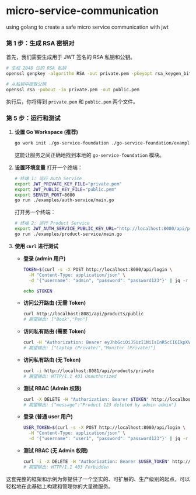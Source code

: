 # micro-service-communication
using golang to create a safe micro service communication with jwt
### 第 1 步：生成 RSA 密钥对

首先，我们需要生成用于 JWT 签名的 RSA 私钥和公钥。

```bash
# 生成 2048 位的 RSA 私钥
openssl genpkey -algorithm RSA -out private.pem -pkeyopt rsa_keygen_bits:2048

# 从私钥中提取公钥
openssl rsa -pubout -in private.pem -out public.pem
```

执行后，你将得到 `private.pem` 和 `public.pem` 两个文件。


### 第 5 步：运行和测试

1.  **设置 Go Workspace (推荐)**
    ```bash
    go work init ./go-service-foundation ./go-service-foundation/examples/auth-service ./go-service-foundation/examples/product-service
    ```
    这能让服务之间正确地找到本地的 `go-service-foundation` 模块。

2.  **设置环境变量**
    打开一个终端：
    ```bash
    # 终端 1: 运行 Auth Service
    export JWT_PRIVATE_KEY_FILE="private.pem"
    export JWT_PUBLIC_KEY_FILE="public.pem"
    export SERVER_PORT=8080
    go run ./examples/auth-service/main.go
    ```
    打开另一个终端：
    ```bash
    # 终端 2: 运行 Product Service
    export JWT_AUTH_SERVICE_PUBLIC_KEY_URL="http://localhost:8080/api/public-key"
    go run ./examples/product-service/main.go
    ```

3.  **使用 `curl` 进行测试**

    * **登录 (admin 用户)**
        ```bash
        TOKEN=$(curl -s -X POST http://localhost:8080/api/login \
          -H "Content-Type: application/json" \
          -d '{"username": "admin", "password": "password123"}' | jq -r .access_token)
        
        echo $TOKEN

        ```

    * **访问公开路由 (无需 Token)**
        ```bash
        curl http://localhost:8081/api/products/public
        # 期望输出: ["Book","Pen"]
        ```

    * **访问私有路由 (需要 Token)**
        ```bash
        curl -H "Authorization: Bearer eyJhbGciOiJSUzI1NiIsInR5cCI6IkpXVCJ9.eyJ1c2VyX2lkIjoiYWRtaW4iLCJSb2xlcyI6WyJhZG1pbiIsInVzZXIiXSwiaXNzIjoicHJvY2Vzcy1hdXRoLXNlcnZpY2UiLCJleHAiOjE3NDkzOTY5NjksIm5iZiI6MTc0OTM5Njk2OSwiaWF0IjoxNzQ5Mzk2OTY5fQ.L5QSClKa5bDo_Ng6GYQ3a0TAIwwpG-LKbg6O5YQsKxr0YG-u3DHnNIo_b1Zl7V53J2xwiPCYHtgA3Oi_dLaRnx-hXWVBlfh72Q1dgl7NDMqfyE7CESHc8ot4OvkAuKbTK2XBH7KADCb8lDNXP16zxeDCXZ3D5JoQXsrYJ6220RejcFLBnegFl-bJ_l1i3hcQWX_dayP6Mw4nZ4LQcRJIgRDZP9n7kFCGGKZR9Lo5lwyDRCLC9O24a9N9SiPlKEuHF4HzheDhZtezoGNBraEoG5FdSj7liAaxqQptLwAD4fJr62FNbcr-jKT0TnEhojppq22Y0sY2Gf_pe0Fihtc__g" http://localhost:8081/api/products/private
        # 期望输出: ["Laptop (Private)","Monitor (Private)"]
        ```

    * **访问私有路由 (无 Token)**
        ```bash
        curl -i http://localhost:8081/api/products/private
        # 期望输出: HTTP/1.1 401 Unauthorized
        ```

    * **测试 RBAC (Admin 权限)**
        ```bash
        curl -X DELETE -H "Authorization: Bearer $TOKEN" http://localhost:8081/api/products/123
        # 期望输出: {"message":"Product 123 deleted by admin admin"}
        ```

    * **登录 (普通 user 用户)**
        ```bash
        USER_TOKEN=$(curl -s -X POST http://localhost:8080/api/login \
          -H "Content-Type: application/json" \
          -d '{"username": "user1", "password": "password123"}' | jq -r .access_token)
        ```


    * **测试 RBAC (无 Admin 权限)**
        ```bash
        curl -i -X DELETE -H "Authorization: Bearer $USER_TOKEN" http://localhost:8081/api/products/456
        # 期望输出: HTTP/1.1 403 Forbidden
        ```

这套完整的框架和示例为你提供了一个坚实的、可扩展的、生产级别的起点，可以轻松地在此基础上构建和管理你的大量微服务。
